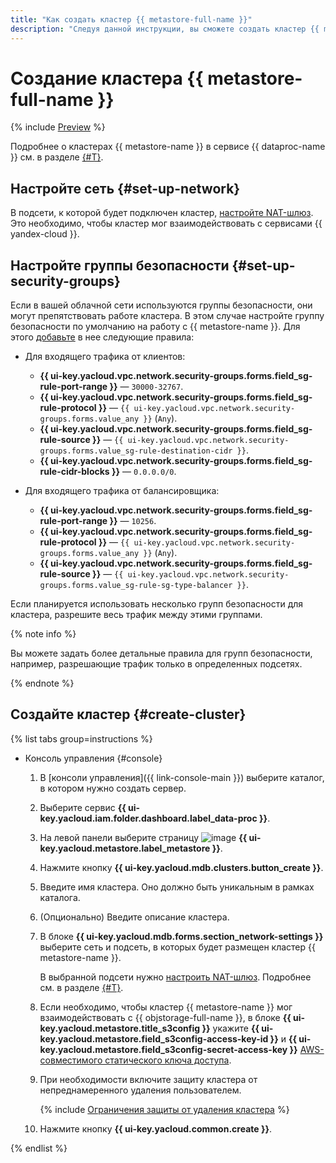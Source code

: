 ```yaml
---
title: "Как создать кластер {{ metastore-full-name }}"
description: "Следуя данной инструкции, вы сможете создать кластер {{ metastore-full-name }}."
---
```


# Создание кластера {{ metastore-full-name }}

{% include [Preview](../../../_includes/note-preview.md) %}

Подробнее о кластерах {{ metastore-name }} в сервисе {{ dataproc-name }} см. в разделе [{#T}](../../concepts/metastore.md).

## Настройте сеть {#set-up-network}

В подсети, к которой будет подключен кластер, [настройте NAT-шлюз](../../../vpc/operations/create-nat-gateway.md). Это необходимо, чтобы кластер мог взаимодействовать с сервисами {{ yandex-cloud }}.

## Настройте группы безопасности {#set-up-security-groups}

Если в вашей облачной сети используются группы безопасности, они могут препятствовать работе кластера. В этом случае настройте группу безопасности по умолчанию на работу с {{ metastore-name }}. Для этого [добавьте](../../../vpc/operations/security-group-add-rule.md) в нее следующие правила:

* Для входящего трафика от клиентов:

    * **{{ ui-key.yacloud.vpc.network.security-groups.forms.field_sg-rule-port-range }}** — `30000-32767`.
    * **{{ ui-key.yacloud.vpc.network.security-groups.forms.field_sg-rule-protocol }}** — `{{ ui-key.yacloud.vpc.network.security-groups.forms.value_any }}` (`Any`).
    * **{{ ui-key.yacloud.vpc.network.security-groups.forms.field_sg-rule-source }}** — `{{ ui-key.yacloud.vpc.network.security-groups.forms.value_sg-rule-destination-cidr }}`.
    * **{{ ui-key.yacloud.vpc.network.security-groups.forms.field_sg-rule-cidr-blocks }}** — `0.0.0.0/0`.

* Для входящего трафика от балансировщика:

    * **{{ ui-key.yacloud.vpc.network.security-groups.forms.field_sg-rule-port-range }}** — `10256`.
    * **{{ ui-key.yacloud.vpc.network.security-groups.forms.field_sg-rule-protocol }}** — `{{ ui-key.yacloud.vpc.network.security-groups.forms.value_any }}` (`Any`).
    * **{{ ui-key.yacloud.vpc.network.security-groups.forms.field_sg-rule-source }}** — `{{ ui-key.yacloud.vpc.network.security-groups.forms.value_sg-rule-sg-type-balancer }}`.

Если планируется использовать несколько групп безопасности для кластера, разрешите весь трафик между этими группами.

{% note info %}

Вы можете задать более детальные правила для групп безопасности, например, разрешающие трафик только в определенных подсетях.

{% endnote %}

## Создайте кластер {#create-cluster}

{% list tabs group=instructions %}

- Консоль управления {#console}

    1. В [консоли управления]({{ link-console-main }}) выберите каталог, в котором нужно создать сервер.
    1. Выберите сервис **{{ ui-key.yacloud.iam.folder.dashboard.label_data-proc }}**.
    1. На левой панели выберите страницу ![image](../../../_assets/console-icons/database.svg) **{{ ui-key.yacloud.metastore.label_metastore }}**.
    1. Нажмите кнопку **{{ ui-key.yacloud.mdb.clusters.button_create }}**.
    1. Введите имя кластера. Оно должно быть уникальным в рамках каталога.
    1. (Опционально) Введите описание кластера.
    1. В блоке **{{ ui-key.yacloud.mdb.forms.section_network-settings }}** выберите сеть и подсеть, в которых будет размещен кластер {{ metastore-name }}.

        В выбранной подсети нужно [настроить NAT-шлюз](../../../vpc/operations/create-nat-gateway.md). Подробнее см. в разделе [{#T}](#set-up-network).

    1. Если необходимо, чтобы кластер {{ metastore-name }} мог взаимодействовать с {{ objstorage-full-name }}, в блоке **{{ ui-key.yacloud.metastore.title_s3config }}** укажите **{{ ui-key.yacloud.metastore.field_s3config-access-key-id }}** и **{{ ui-key.yacloud.metastore.field_s3config-secret-access-key }}** [AWS-совместимого статического ключа доступа](../../../iam/concepts/authorization/access-key.md).

    1. При необходимости включите защиту кластера от непреднамеренного удаления пользователем.

        {% include [Ограничения защиты от удаления кластера](../../../_includes/mdb/deletion-protection-limits-data.md) %}

    1. Нажмите кнопку **{{ ui-key.yacloud.common.create }}**.

{% endlist %}
